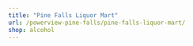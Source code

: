 ```yaml
---
title: "Pine Falls Liquor Mart"
url: /powerview-pine-falls/pine-falls-liquor-mart/
shop: alcohol
---
```


